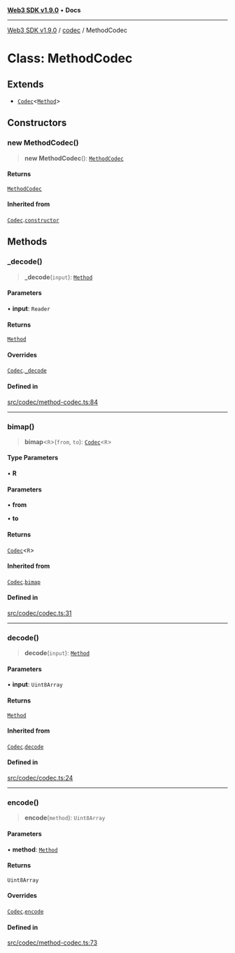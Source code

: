 [**Web3 SDK v1.9.0**](../../../README.md) • **Docs**

***

[Web3 SDK v1.9.0](../../../globals.md) / [codec](../README.md) / MethodCodec

# Class: MethodCodec

## Extends

- [`Codec`](Codec.md)\<[`Method`](../interfaces/Method.md)\>

## Constructors

### new MethodCodec()

> **new MethodCodec**(): [`MethodCodec`](MethodCodec.md)

#### Returns

[`MethodCodec`](MethodCodec.md)

#### Inherited from

[`Codec`](Codec.md).[`constructor`](Codec.md#constructors)

## Methods

### \_decode()

> **\_decode**(`input`): [`Method`](../interfaces/Method.md)

#### Parameters

• **input**: `Reader`

#### Returns

[`Method`](../interfaces/Method.md)

#### Overrides

[`Codec`](Codec.md).[`_decode`](Codec.md#_decode)

#### Defined in

[src/codec/method-codec.ts:84](https://github.com/Mystic-Nayy/alephium-web3/blob/c1afd789a197ce5fe21f08c2965942090157c33d/packages/web3/src/codec/method-codec.ts#L84)

***

### bimap()

> **bimap**\<`R`\>(`from`, `to`): [`Codec`](Codec.md)\<`R`\>

#### Type Parameters

• **R**

#### Parameters

• **from**

• **to**

#### Returns

[`Codec`](Codec.md)\<`R`\>

#### Inherited from

[`Codec`](Codec.md).[`bimap`](Codec.md#bimap)

#### Defined in

[src/codec/codec.ts:31](https://github.com/Mystic-Nayy/alephium-web3/blob/c1afd789a197ce5fe21f08c2965942090157c33d/packages/web3/src/codec/codec.ts#L31)

***

### decode()

> **decode**(`input`): [`Method`](../interfaces/Method.md)

#### Parameters

• **input**: `Uint8Array`

#### Returns

[`Method`](../interfaces/Method.md)

#### Inherited from

[`Codec`](Codec.md).[`decode`](Codec.md#decode)

#### Defined in

[src/codec/codec.ts:24](https://github.com/Mystic-Nayy/alephium-web3/blob/c1afd789a197ce5fe21f08c2965942090157c33d/packages/web3/src/codec/codec.ts#L24)

***

### encode()

> **encode**(`method`): `Uint8Array`

#### Parameters

• **method**: [`Method`](../interfaces/Method.md)

#### Returns

`Uint8Array`

#### Overrides

[`Codec`](Codec.md).[`encode`](Codec.md#encode)

#### Defined in

[src/codec/method-codec.ts:73](https://github.com/Mystic-Nayy/alephium-web3/blob/c1afd789a197ce5fe21f08c2965942090157c33d/packages/web3/src/codec/method-codec.ts#L73)

